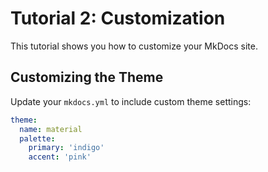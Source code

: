 # Tutorial 2: Customization

This tutorial shows you how to customize your MkDocs site.

## Customizing the Theme

Update your `mkdocs.yml` to include custom theme settings:

```yaml
theme:
  name: material
  palette:
    primary: 'indigo'
    accent: 'pink'
```